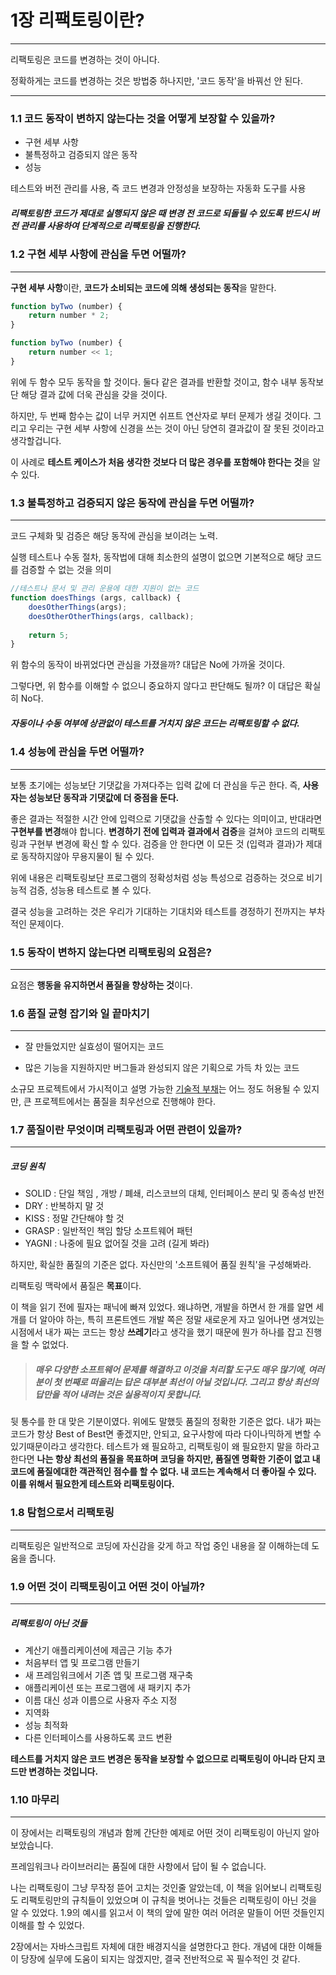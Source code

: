# 1장 리팩토링이란?

------

리팩토링은 코드를 변경하는 것이 아니다.

정확하게는 코드를 변경하는 것은 방법중 하나지만, '코드 동작'을 바꿔선 안 된다.



------

### 1.1 코드 동작이 변하지 않는다는 것을 어떻게 보장할 수 있을까?

- 구현 세부 사항
- 불특정하고 검증되지 않은 동작
- 성능

테스트와 버전 관리를 사용, 즉 코드 변경과 안정성을 보장하는 자동화 도구를 사용

##### 리팩토링한 코드가 제대로 실행되지 않은 때 변경 전 코드로 되돌릴 수 있도록 반드시 버전 관리를 사용하여 단계적으로 리팩토링을 진행한다.



### 1.2 구현 세부 사항에 관심을 두면 어떨까?

------

**구현 세부 사항**이란, **코드가 소비되는 코드에 의해 생성되는 동작**을 말한다.

```Javascript
function byTwo (number) {
	return number * 2;
}

function byTwo (number) {
    return number << 1;
}
```

위에 두 함수 모두 동작을 할 것이다. 둘다 같은 결과를 반환할 것이고, 함수 내부 동작보단 해당 결과 값에 더욱 관심을 갖을 것이다.

하지만, 두 번째 함수는 값이 너무 커지면 쉬프트 연산자로 부터 문제가 생길 것이다. 그리고 우리는 구현 세부 사항에 신경을 쓰는 것이 아닌 당연히 결과값이 잘 못된 것이라고 생각할겁니다.

이 사례로 **테스트 케이스가 처음 생각한 것보다 더 많은 경우를 포함해야 한다는 것**을 알 수 있다.



### 1.3 불특정하고 검증되지 않은 동작에 관심을 두면 어떨까?

------

코드 구체화 및 검증은 해당 동작에 관심을 보이려는 노력.

실행 테스트나 수동 절차, 동작법에 대해 최소한의 설명이 없으면 기본적으로 해당 코드를 검증할 수 없는 것을 의미

```Javascript
//테스트나 문서 및 관리 운용에 대한 지원이 없는 코드
function doesThings (args, callback) {
    doesOtherThings(args);
    doesOtherOtherThings(args, callback);
    
    return 5;
}
```

위 함수의 동작이 바뀌었다면 관심을 가졌을까? 대답은 No에 가까울 것이다.

그렇다면, 위 함수를 이해할 수 없으니 중요하지 않다고 판단해도 될까? 이 대답은 확실히 No다.

##### 자동이나 수동 여부에 상관없이 테스트를 거치지 않은 코드는 리팩토링할 수 없다.



### 1.4 성능에 관심을 두면 어떨까?

------

보통 초기에는 성능보단 기댓값을 가져다주는 입력 값에 더 관심을 두곤 한다. 즉, **사용자는 성능보단 동작과 기댓값에 더 중점을 둔다.**

좋은 결과는 적절한 시간 안에 입력으로 기댓값을 산출할 수 있다는 의미이고, 반대라면 **구현부를 변경**해야 합니다. **변경하기 전에 입력과 결과에서 검증**을 걸쳐야 코드의 리팩토링과 구현부 변경에 확신 할 수 있다. 검증을 안 한다면 이 모든 것 (입력과 결과)가 제대로 동작하지않아 무용지물이 될 수 있다.

위에 내용은 리팩토링보단 프로그램의 정확성처럼 성능 특성으로 검증하는 것으로 비기능적 검증, 성능용 테스트로 볼 수 있다.

결국 성능을 고려하는 것은 우리가 기대하는 기대치와 테스트를 경정하기 전까지는 부차적인 문제이다.



### 1.5 동작이 변하지 않는다면 리팩토링의 요점은?

------

요점은 **행동을 유지하면서 품질을 향상하는 것**이다.



### 1.6 품질 균형 잡기와 일 끝마치기

------

- 잘 만들었지만 실효성이 떨어지는 코드

- 많은 기능을 지원하지만 버그들과 완성되지 않은 기획으로 가득 차 있는 코드

소규모 프로젝트에서 가시적이고 설명 가능한 [기술적 부채](http://www.itworld.co.kr/news/108316)는 어느 정도 허용될 수 있지만, 큰 프로젝트에서는 품질을 최우선으로 진행해야 한다.



### 1.7 품질이란 무엇이며 리팩토링과 어떤 관련이 있을까?

------

##### 코딩 원칙

- SOLID : 단일 책임 , 개방 / 폐쇄, 리스코브의 대체, 인터페이스 분리 및 종속성 반전
- DRY  : 반복하지 말 것
- KISS : 정말 간단해야 할 것
- GRASP : 일반적인 책임 할당 소프트웨어 패턴
- YAGNI : 나중에 필요 없어질 것을 고려 (길게 봐라)

하지만, 확실한 품질의 기준은 없다. 자신만의 '소프트웨어 품질 원칙'을 구성해봐라.

리팩토링 맥락에서 품질은 **목표**이다.

이 책을 읽기 전에 필자는 패닉에 빠져 있었다. 왜냐하면, 개발을 하면서 한 개를 알면 세 개를 더 알아야 하는, 특히 프론트엔드 개발 쪽은 정말 새로운게 자고 일어나면 생겨있는 시점에서 내가 짜는 코드는 항상 **쓰레기**라고 생각을 했기 때문에 뭔가 하나를 잡고 진행을 할 수 없었다.

> ##### 매우 다양한 소프트웨어 문제를 해결하고 이것을 처리할 도구도 매우 많기에, 여러분이 첫 번째로 떠올리는 답은 대부분 최선이 아닐 것입니다. 그리고 항상 최선의 답만을 적어 내려는 것은 실용적이지 못합니다.

뒷 통수를 한 대 맞은 기분이였다. 위에도 말했듯 품질의 정확한 기준은 없다. 내가 짜는 코드가 항상 Best of Best면 좋겠지만, 안되고, 요구사항에 따라 다이나믹하게 변할 수 있기때문이라고 생각한다. 테스트가 왜 필요하고, 리팩토링이 왜 필요한지 말을 하라고 한다면 **나는 항상 최선의 품질을 목표하며 코딩을 하지만, 품질엔 명확한 기준이 없고 내 코드에 품질에대한 객관적인 점수를 할 수 없다. 내 코드는 계속해서 더 좋아질 수 있다. 이를 위해서 필요한게 테스트와 리팩토링이다.**



### 1.8 탐험으로서 리팩토링

------

리팩토링은 일반적으로 코딩에 자신감을 갖게 하고 작업 중인 내용을 잘 이해하는데 도움을 줍니다.



### 1.9 어떤 것이 리팩토링이고 어떤 것이 아닐까?

------

##### 리팩토링이 아닌 것들

- 계산기 애플리케이션에 제곱근 기능 추가
- 처음부터 앱 및 프로그램 만들기
- 새 프레임워크에서 기존 앱 및 프로그램 재구축
- 애플리케이션 또는 프로그램에 새 패키지 추가
- 이름 대신 성과 이름으로 사용자 주소 지정
- 지역화
- 성능 최적화
- 다른 인터페이스를 사용하도록 코드 변환

**테스트를 거치지 않은 코드 변경은 동작을 보장할 수 없으므로 리팩토링이 아니라 단지 코드만 변경하는 것입니다.**

### 1.10 마무리

------

이 장에서는 리팩토링의 개념과 함께 간단한 예제로 어떤 것이 리팩토링이 아닌지 알아보았습니다.

프레임워크나 라이브러리는 품질에 대한 사항에서 답이 될 수 없습니다. 

나는 리팩토링이 그냥 무작정 뜯어 고치는 것인줄 알았는데, 이 책을 읽어보니 리팩토링도 리팩토링만의 규칙들이 있었으며 이 규칙을 벗어나는 것들은 리팩토링이 아닌 것을 알 수 있었다. 1.9의 예시를 읽고서 이 책의 앞에 말한 여러 어려운 말들이 어떤 것들인지 이해를 할 수 있었다.

2장에서는 자바스크립트 자체에 대한 배경지식을 설명한다고 한다. 개념에 대한 이해들이 당장에 실무에 도움이 되지는 않겠지만, 결국 전반적으로 꼭 필수적인 것 같다.